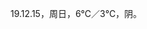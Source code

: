 <link href="../../css/style.css" rel="stylesheet" type="text/css" />

<span class="fzzy">19.12.15，周日，6℃／3℃，阴。

